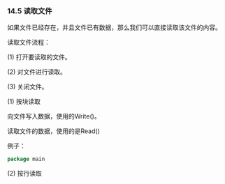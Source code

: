 ### 14.5 读取文件

如果文件已经存在，并且文件已有数据，那么我们可以直接读取该文件的内容。

读取文件流程：

\(1\) 打开要读取的文件。

\(2\) 对文件进行读取。

\(3\) 关闭文件。

\(1\) 按块读取

向文件写入数据，使用的Write\(\)。

读取文件的数据，使用的是Read\(\)

例子：

```go
package main
```

\(2\)  按行读取

